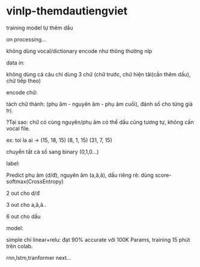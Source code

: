 # vinlp-themdautiengviet

training model tự thêm dấu

on processing...

không dùng vocal/dictionary encode như thông thường nlp

data in:

không dùng cả câu chỉ dùng 3 chữ (chữ trước, chữ hiện tãi(cần thêm dấu), chữ tiếp theo)

encode chữ: 

tách chữ thành: (phụ âm - nguyên âm - phụ âm cuối), đánh số cho từng giá trị.

?Tại sao: chữ có cùng nguyên/phụ âm có thể dấu cũng tương tự, không cần vocal file.

ex: toi la ai -> (15, 18, 15) (8, 1, 15) (31, 7, 15)

chuyển tất cả số sang binary (0,1,0...)

label:

Predict phụ âm (d/đ), nguyên âm (a,ă,â), dấu riêng rẽ: dùng score-softmax(CrossEntropy)
 
2 out cho d/đ

3 out cho a,ă,â..

6 out cho dấu


model:

simple chỉ linear+relu: đạt 90% accurate với 100K Params, training 15 phút trên colab.

rnn,lstm,tranformer next...
